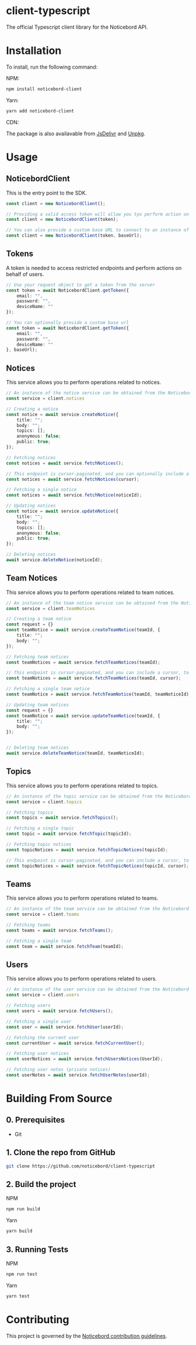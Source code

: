 # client-typescript

The official Typescript client library for the Noticebord API.

# Installation

To install, run the following command:

NPM:


```bash
npm install noticebord-client
```

Yarn:

```bash
yarn add noticebord-client
```

CDN:

The package is also availavable from [JsDelivr](https://www.jsdelivr.com/package/npm/noticebord-client) and [Unpkg](https://unpkg.com/browse/noticebord-client/).

# Usage 

## NoticebordClient

This is the entry point to the SDK.

```ts
const client = new NoticebordClient();

// Providing a valid access token will allow you tyo perform action on behalf of users
const client = new NoticebordClient(token);

// You can also provide a custom base URL to connect to an instance of the web platform hosted elsewhere
const client = new NoticebordClient(token, baseUrl);
```

## Tokens

A token is needed to access restricted endpoints and perform actions on behalf of users.

```ts
// Use your request object to get a token from the server
const token = await NoticebordClient.getToken({
    email: "",
    password: "",
    deviceName: ""
});

// You can optionally provide a custom base url
const token = await NoticebordClient.getToken({
    email: "",
    password: "",
    deviceName: ""
}, baseUrl);
```

## Notices

This service allows you to perform operations related to notices.

```ts
// An instance of the notice service can be obtained from the Noticebord client.
const service = client.notices

// Creating a notice
const notice = await service.createNotice({
    title: "";
    body: "";
    topics: [];
    anonymous: false;
    public: true;
});

// Fetching notices
const notices = await service.fetchNotices();

// This endpoint is cursor-paginated, and you can optionally include a cursor to fetch results from a specific page.
const notices = await service.fetchNotices(cursor);

// Fetching a single notice
const notices = await service.fetchNotice(noticeId);

// Updating notices
const notice = await service.updateNotice({
    title: "";
    body: "";
    topics: [];
    anonymous: false;
    public: true;
});

// Deleting notices
await service.deleteNotice(noticeId);
```

## Team Notices

This service allows you to perform operations related to team notices.

```ts
// An instance of the team notice service can be obtained from the Noticebord client.
const service = client.teamNotices

// Creating a team notice
const request = {}
const teamNotice = await service.createTeamNotice(teamId, {
    title: "";
    body: "";
});

// Fetching team notices
const teamNotices = await service.fetchTeamNotices(teamId);

// This endpoint is cursor-paginated, and you can include a cursor, to fetch results from a specific page.
const teamNotices = await service.fetchTeamNotices(teamId, cursor);

// Fetching a single team notice
const teamNotice = await service.fetchTeamNotice(teamId, teamNoticeId);

// Updating team notices
const request = {}
const teamNotice = await service.updateTeamNotice(teamId, {
    title: "";
    body: "";
});


// Deleting team notices
await service.deleteTeamNotice(teamId, teamNoticeId);
```

## Topics

This service allows you to perform operations related to topics.

```ts
// An instance of the topic service can be obtained from the Noticebord client.
const service = client.topics

// Fetching topics
const topics = await service.fetchTopics();

// Fetching a single topic
const topic = await service.fetchTopic(topicId);

// Fetching topic notices
const topicNotices = await service.fetchTopicNotices(topicId);

// This endpoint is cursor-paginated, and you can include a cursor, to fetch results from a specific page.
const topicNotices = await service.fetchTopicNotices(topicId, cursor);
```

## Teams

This service allows you to perform operations related to teams.

```ts
// An instance of the team service can be obtained from the Noticebord client.
const service = client.teams

// Fetching teams
const teams = await service.fetchTeams();

// Fetching a single team
const team = await service.fetchTeam(teamId);
```

## Users

This service allows you to perform operations related to users.

```ts
// An instance of the user service can be obtained from the Noticebord client.
const service = client.users

// Fetching users
const users = await service.fetchUsers();

// Fetching a single user
const user = await service.fetchUser(userId);

// Fetching the current user
const currentUser = await service.fetchCurrentUser();

// Fetching user notices
const userNotices = await service.fetchUsersNotices(UserId);

// Fetching user notes (private notices)
const userNotes = await service.fetchUserNotes(userId);
```

# Building From Source

## 0. Prerequisites

- Git

## 1. Clone the repo from GitHub

```bash
git clone https://github.com/noticebord/client-typescript
```

## 2. Build the project

NPM
```bash
npm run build
```

Yarn
```bash
yarn build
```

## 3. Running Tests

NPM
```bash
npm run test
```

Yarn
```bash
yarn test
```

# Contributing

This project is governed by the [Noticebord contribution guidelines](#).